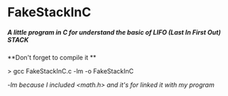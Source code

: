 # FakeStackInC


##### A little program in C for understand the basic of LIFO (Last In First Out) STACK 

**Don't forget to compile it **

\> gcc FakeStackInC.c -lm -o FakeStackInC  

*-lm because I included <math.h> and it's for linked it with my program*
